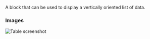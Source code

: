 A block that can be used to display a vertically oriented list of data.

### Images

![Table screenshot](https://gitlab.com/appsemble/appsemble/-/raw/0.28.4/config/assets/list.png)
